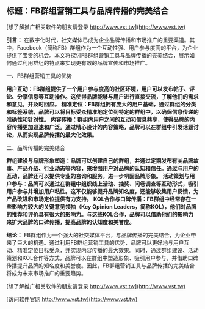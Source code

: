 ## **标题：FB群组营销工具与品牌传播的完美结合**

[想了解推广相关软件的朋友请登录 http://www.vst.tw](http://www.vst.tw)

**引言：**
在数字化时代，社交媒体已成为企业品牌传播和市场推广的重要渠道。其中，Facebook（简称FB）群组作为一个互动性强、用户参与度高的平台，为企业提供了宝贵的机会。本文将探讨FB群组营销工具与品牌传播的完美结合，展示如何通过利用群组的特点来实现更有效的品牌宣传和市场推广。

一、FB群组营销工具的优势

**用户互动：FB群组提供了一个用户参与度高的社区环境，用户可以发布帖子、评论、分享信息等互动操作。这使得品牌能够与用户进行直接交流，了解他们的需求和意见，并及时回应。**
**精准定位：FB群组拥有庞大的用户基础，通过群组的分类和标签系统，品牌可以将目标受众精准地定位到特定的群组中，以确保信息传递的准确性和针对性。**
**内容传播：群组内用户之间的互动和信息共享，使得品牌的内容传播更加迅速和广泛。通过精心设计的内容策略，品牌可以在群组中引发话题讨论，从而实现品牌传播的最大化效果。**

二、品牌传播的完美结合

**群组建设与品牌形象塑造：品牌可以创建自己的群组，并通过定期发布有关品牌故事、产品介绍、行业动态等内容，来增强用户对品牌的认知和信任。通过与用户的互动，品牌还可以提供专业的咨询和服务，进一步巩固品牌形象。**
**活动策划与用户参与：品牌可以通过在群组中组织线上活动、抽奖、问卷调查等互动形式，吸引用户参与并增加用户粘性。这不仅能够提升品牌知名度，还能够收集用户反馈，为产品改进和市场定位提供有力支持。**
**KOL合作与口碑传播：FB群组中经常存在一些影响力较大的关键意见领袖（Key Opinion Leaders，简称KOL），他们对品牌的推荐和评价具有很大的影响力。与这些KOL合作，品牌可以借助他们的影响力来扩大品牌的口碑传播，提高品牌的认知度和美誉度。**

**结论：**
FB群组作为一个强大的社交媒体平台，与品牌传播的完美结合，为企业带来了巨大的机遇。通过利用FB群组营销工具的优势，品牌可以更好地与用户互动、精准定位目标受众，并实现内容传播的最大效果。同时，通过群组建设、活动策划和KOL合作等方式，品牌可以在群组中塑造形象、吸引用户参与，并借助口碑传播提升品牌的知名度和美誉度。因此，FB群组营销工具与品牌传播的完美结合将成为未来市场推广的重要趋势。

[想了解推广相关软件的朋友请登录 http://www.vst.tw](http://www.vst.tw)


[访问软件官网 http://www.vst.tw](http://www.vst.tw)

